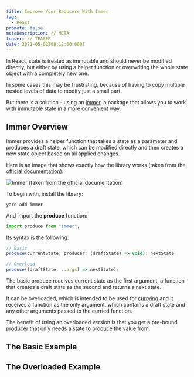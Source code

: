 ```yaml
---
title: Improve Your Reducers With Immer
tag:
  - React
promote: false
metaDescription: // META
teaser: // TEASER
date: 2021-05-02T08:12:00.000Z
---
```

In React, state is treated as immutable and should never be modified directly, but either by using a helper function or overwriting the whole state object with a completely new one.

In some cases this may be frustrating, because of having to copy multiple nested levels of data to modify just a small part.

But there is a solution - using an [immer](https://immerjs.github.io/immer/), a package that allows you to work with immutable state in a more convenient way.

## Immer Overview

Immer provides a helper function that takes a state as a parameter and produces a draft state, which can be modified directly and then creates a new state object based on all applied changes.

Here is an image that shows exactly how the library works (taken from the [official documentation](https://immerjs.github.io/immer/)):

![Immer (taken from the official documentation)](/img/immer-4002b3fd2cfd3aa66c62ecc525663c0d.png "Immer (taken from the official documentation)")

To begin with, install the library:

`yarn add immer`

And import the **produce** function:

```javascript
import produce from "immer";
```

Its syntax is the following:

```javascript
// Basic
produce(currentState, producer: (draftState) => void): nextState

// Overload
produce((draftState, ..args) => nextState);
```

The basic produce receives current state as the first argument, a function that creates a draft state as the second and returns a next state.

It can be overloaded, which is intended to be used for [currying](/a-simple-guilde-to-currying-in-javascript/) and it receives a function as the only argument, which contains a draft state and any other arguments passed to the curried function.

The benefit of using an overloaded version is that you get a pre-bound producer that only needs a state to produce the value from.

## The Basic Example

## The Overloaded Example